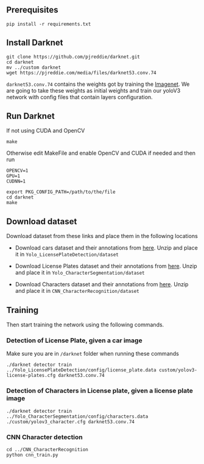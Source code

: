 ## Prerequisites
``pip install -r requirements.txt``


## Install Darknet
```
git clone https://github.com/pjreddie/darknet.git
cd darknet
mv ../custom darknet
wget https://pjreddie.com/media/files/darknet53.conv.74
```
`darknet53.conv.74` contains the weights got by training the [Imagenet](http://www.image-net.org/). We are going to take these 
weights as initial weights and train our yoloV3 network with config files that contain layers configuration.  

## Run Darknet

If not using CUDA and OpenCV
```
make
```

Otherwise edit MakeFile and enable OpenCV and CUDA if needed and then run
```
OPENCV=1
GPU=1
CUDNN=1

export PKG_CONFIG_PATH=/path/to/the/file
cd darknet
make
```

## Download dataset
Download dataset from these links and place them in the following locations

* Download cars dataset and their annotations from [here](https://drive.google.com/open?id=1UolAVqsxVPzxL2fXYtpG3PI6B4i3dk8v).
  Unzip and place it in `Yolo_LicensePlateDetection/dataset`

* Download License Plates dataset and their annotations from [here](https://drive.google.com/open?id=1ezZ4x7Nv_rk-P1K9LKxl6Z0oKTLNn4Dx).
  Unzip and place it in `Yolo_CharacterSegmentation/dataset`

* Download Characters dataset and their annotations from [here](https://drive.google.com/open?id=1GrbtIwmh8ko1ZVM3lo0MJ62x8VmeVHVE).
  Unzip and place it in `CNN_CharacterRecognition/dataset`


## Training
Then start training the network using the following commands.


### Detection of License Plate, given a car image
Make sure you are in `/darknet` folder when running these commands
```
./darknet detector train ../Yolo_LicensePlateDetection/config/license_plate.data custom/yolov3-license-plates.cfg darknet53.conv.74
```

### Detection of Characters in License plate, given a license plate image
```
./darknet detector train ../Yolo_CharacterSegmentation/config/characters.data ./custom/yolov3_character.cfg darknet53.conv.74
```

### CNN Character detection
```
cd ../CNN_CharacterRecognition
python cnn_train.py
``` 


